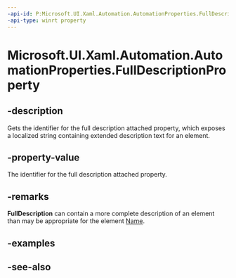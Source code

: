 ```yaml
---
-api-id: P:Microsoft.UI.Xaml.Automation.AutomationProperties.FullDescriptionProperty
-api-type: winrt property
---
```


<!-- Property syntax
public Windows.UI.Xaml.DependencyProperty FullDescriptionProperty { get; }
-->

# Microsoft.UI.Xaml.Automation.AutomationProperties.FullDescriptionProperty

## -description

Gets the identifier for the full description attached property, which exposes a localized string containing extended description text for an element.

## -property-value

The identifier for the full description attached property.

## -remarks

**FullDescription** can contain a more complete description of an element than may be appropriate for the element [Name](automationproperties_nameproperty.md).

## -examples

## -see-also
